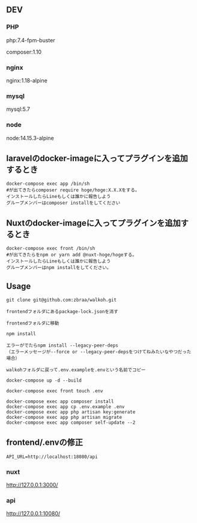 ## DEV

### PHP

php:7.4-fpm-buster

composer:1.10

### nginx

nginx:1.18-alpine

### mysql

mysql:5.7

### node

node:14.15.3-alpine

## laravelのdocker-imageに入ってプラグインを追加するとき
```
docker-compose exec app /bin/sh
#が出てきたらcomposer require hoge/hoge:X.X.Xをする。
インストールしたらLineもしくは誰かに報告しよう
グループメンバーはcomposer installをしてください
```
## Nuxtのdocker-imageに入ってプラグインを追加するとき
```
docker-compose exec front /bin/sh
#が出てきたらをnpm or yarn add @nuxt-hoge/hogeする。
インストールしたらLineもしくは誰かに報告しよう
グループメンバーはnpm installをしてください。
```

## Usage

```
git clone git@github.com:zbraa/walkoh.git

frontendフォルダにあるpackage-lock.jsonを消す

frontendフォルダに移動

npm install

エラーがでたらnpm install --legacy-peer-deps
（エラーメッセージが--force or --legacy-peer-depsをつけてねみたいなやつだった場合）

walkohフォルダに戻って.env.exampleを.envという名前でコピー

docker-compose up -d --build

docker-compose exec front touch .env

docker-compose exec app composer install
docker-compose exec app cp .env.example .env
docker-compose exec app php artisan key:generate
docker-compose exec app php artisan migrate
docker-compose exec app composer self-update --2
```

## frontend/.envの修正

```
API_URL=http://localhost:18080/api
```

### nuxt

http://127.0.0.1:3000/

### api

http://127.0.0.1:10080/
